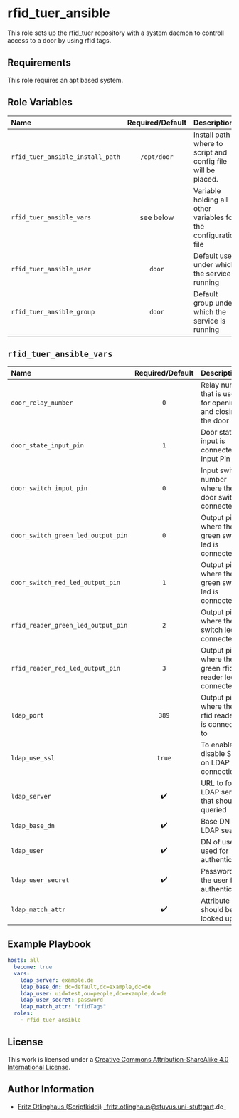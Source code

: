 # rfid_tuer_ansible

This role sets up the rfid_tuer repository with a system daemon to controll access to a door by using rfid tags.

## Requirements
This role requires an apt based system.

## Role Variables

| Name                             | Required/Default | Description                                                     |
|:---------------------------------|:----------------:|:----------------------------------------------------------------|
| `rfid_tuer_ansible_install_path` | `/opt/door`      | Install path where to script and config file will be placed.    |
| `rfid_tuer_ansible_vars`         | see below        | Variable holding all other variables for the configuration file |
| `rfid_tuer_ansible_user`         | `door`           | Default user under which the service is running                 |
| `rfid_tuer_ansible_group`        | `door`           | Default group under which the service is running                |


## `rfid_tuer_ansible_vars`

| Name                               | Required/Default   | Description                                                |
|:-----------------------------------|:------------------:|:-----------------------------------------------------------|
| `door_relay_number`                | `0`                | Relay number that is used for opening and closing the door |
| `door_state_input_pin`             | `1`                | Door state input is connected to Input Pin 1               |
| `door_switch_input_pin`            | `0`                | Input switch number where the door switch is connected to  |
| `door_switch_green_led_output_pin` | `0`                | Output pin where the green switch led is connected to      |
| `door_switch_red_led_output_pin`   | `1`                | Output pin where the green switch led is connected to      |
| `rfid_reader_green_led_output_pin` | `2`                | Output pin where the red switch led is connected to        |
| `rfid_reader_red_led_output_pin`   | `3`                | Output pin where the green rfid reader led is connected to |
| `ldap_port`                        | `389`              | Output pin where the red rfid reader led is connected to   |
| `ldap_use_ssl`                     | `true`             | To enable or disable SSL on LDAP connections               |
| `ldap_server`                      | :heavy_check_mark: | URL to for the LDAP server that should be queried          |
| `ldap_base_dn`                     | :heavy_check_mark: | Base DN for LDAP searc                                     |
| `ldap_user`                        | :heavy_check_mark: | DN of user used for authentication                         |
| `ldap_user_secret`                 | :heavy_check_mark: | Password of the user for authentication                    |
| `ldap_match_attr`                  | :heavy_check_mark: | Attribute that should be looked up for                     |

## Example Playbook

```yml
hosts: all
  become: true
  vars:
    ldap_server: example.de
    ldap_base_dn: dc=default,dc=example,dc=de
    ldap_user: uid=test,ou=people,dc=example,dc=de
    ldap_user_secret: password
    ldap_match_attr: "rfidTags"
  roles:
    - rfid_tuer_ansible
```

## License

This work is licensed under a [Creative Commons Attribution-ShareAlike 4.0 International License](https://creativecommons.org/licenses/by-sa/4.0/).

## Author Information

- [Fritz Otlinghaus (Scriptkiddi)](https://github.com/scriptkiddi) _fritz.otlinghaus@stuvus.uni-stuttgart.de_
